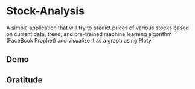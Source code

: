 # Stock-Analysis
A simple application that will try to predict prices of various stocks based on current data, trend, and pre-trained machine learning algorithm (FaceBook Prophet) and visualize it as a graph using Ploty.

## Demo


## Gratitude  

